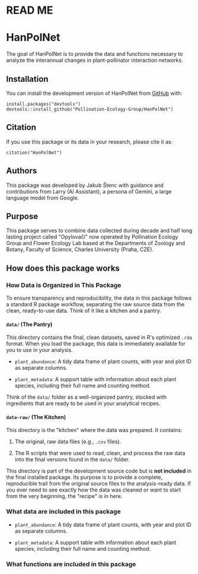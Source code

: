 # READ ME

# HanPolNet

The goal of HanPolNet is to provide the data and functions necessary to analyze the interannual changes in plant-pollinator interaction networks.

## Installation

You can install the development version of HanPolNet from [GitHub](https://github.com) with:

```{r}
install.packages("devtools")
devtools::install_github("Pollination-Ecology-Group/HanPolNet") 
```

## Citation

If you use this package or its data in your research, please cite it as:

```{r}
citation("HanPolNet")
```

## Authors

This package was developed by Jakub Štenc with guidance and contributions from Larry (AI Assistant), a persona of Gemini, a large language model from Google.

## Purpose

This package serves to combine data collected during decade and half long lasting project called "Opylovači" now operated by Pollination Ecology Group and Flower Ecology Lab based at the Departments of Zoology and Botany, Faculty of Science, Charles University (Praha, CZE).

## How does this package works

### How Data is Organized in This Package

To ensure transparency and reproducibility, the data in this package follows a standard R package workflow, separating the raw source data from the clean, ready-to-use data. Think of it like a kitchen and a pantry.

#### `data/` (The Pantry)

This directory contains the final, clean datasets, saved in R's optimized `.rda` format. When you load the package, this data is immediately available for you to use in your analysis.

-   `plant_abundance`: A tidy data frame of plant counts, with year and plot ID as separate columns.

-   `plant_metadata`: A support table with information about each plant species, including their full name and counting method.

Think of the `data/` folder as a well-organized pantry, stocked with ingredients that are ready to be used in your analytical recipes.

#### `data-raw/` (The Kitchen)

This directory is the "kitchen" where the data was prepared. It contains:

1.  The original, raw data files (e.g., `.csv` files).

2.  The R scripts that were used to read, clean, and process the raw data into the final versions found in the `data/` folder.

This directory is part of the development source code but is **not included** in the final installed package. Its purpose is to provide a complete, reproducible trail from the original source files to the analysis-ready data. If you ever need to see exactly how the data was cleaned or want to start from the very beginning, the "recipe" is in here.

### What data are included in this package

-   `plant_abundance`: A tidy data frame of plant counts, with year and plot ID as separate columns.

-   `plant_metadata`: A support table with information about each plant species, including their full name and counting method.

### What functions are included in this package
